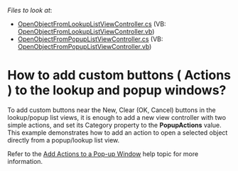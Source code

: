 <!-- default file list -->
*Files to look at*:

* [OpenObjectFromLookupListViewController.cs](./CS/WinSolution.Module.Win/OpenObjectFromLookupListViewController.cs) (VB: [OpenObjectFromLookupListViewController.vb](./VB/WinSolution.Module.Win/OpenObjectFromLookupListViewController.vb))
* [OpenObjectFromPopupListViewController.cs](./CS/WinSolution.Module.Win/OpenObjectFromPopupListViewController.cs) (VB: [OpenObjectFromPopupListViewController.vb](./VB/WinSolution.Module.Win/OpenObjectFromPopupListViewController.vb))
<!-- default file list end -->
# How to add custom buttons ( Actions ) to the lookup and popup windows?


<p>To add custom buttons near the New, Clear (OK, Cancel) buttons in the lookup/popup list views, it is enough to add a new view controller with two simple actions, and set its Category property to the <strong>PopupActions</strong> value.<br />
This example demonstrates how to add an action to open a selected object directly from a popup/lookup list view.</p><p>Refer to the <a href="http://documentation.devexpress.com/#Xaf/CustomDocument2804"><u>Add Actions to a Pop-up Window</u></a> help topic for more information.</p>

<br/>



